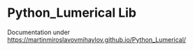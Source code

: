 # Python_Lumerical Lib
Documentation under  https://martinmiroslavovmihaylov.github.io/Python_Lumerical/
